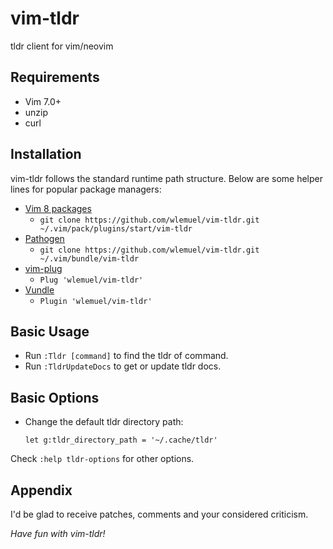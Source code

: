 # vim-tldr
tldr client for vim/neovim

## Requirements

* Vim 7.0+
* unzip
* curl

## Installation

vim-tldr follows the standard runtime path structure. Below are some helper lines
for popular package managers:

* [Vim 8 packages](http://vimhelp.appspot.com/repeat.txt.html#packages)
  * `git clone https://github.com/wlemuel/vim-tldr.git ~/.vim/pack/plugins/start/vim-tldr`
* [Pathogen](https://github.com/tpope/vim-pathogen)
  * `git clone https://github.com/wlemuel/vim-tldr.git ~/.vim/bundle/vim-tldr`
* [vim-plug](https://github.com/junegunn/vim-plug)
  * `Plug 'wlemuel/vim-tldr'`
* [Vundle](https://github.com/VundleVim/Vundle.vim)
  * `Plugin 'wlemuel/vim-tldr'`

## Basic Usage
* Run `:Tldr [command]` to find the tldr of command.
* Run `:TldrUpdateDocs` to get or update tldr docs.

## Basic Options
* Change the default tldr directory path:

    ```vim
    let g:tldr_directory_path = '~/.cache/tldr'
    ```

Check `:help tldr-options` for other options.

## Appendix

I'd be glad to receive patches,
comments and your considered criticism.

_Have fun with vim-tldr!_
